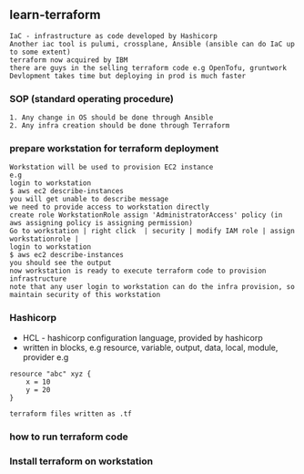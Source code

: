 ## learn-terraform
```text
IaC - infrastructure as code developed by Hashicorp
Another iac tool is pulumi, crossplane, Ansible (ansible can do IaC up to some extent)
terraform now acquired by IBM
there are guys in the selling terraform code e.g OpenTofu, gruntwork
Devlopment takes time but deploying in prod is much faster
```
### SOP (standard operating procedure)
```text
1. Any change in OS should be done through Ansible
2. Any infra creation should be done through Terraform
```
### prepare workstation for terraform deployment
```text
Workstation will be used to provision EC2 instance
e.g
login to workstation
$ aws ec2 describe-instances
you will get unable to describe message
we need to provide access to workstation directly
create role WorkstationRole assign 'AdministratorAccess' policy (in aws assigning policy is assigning permission)
Go to workstation | right click  | security | modify IAM role | assign workstationrole |
login to workstation
$ aws ec2 describe-instances
you should see the output
now workstation is ready to execute terraform code to provision infrastructure
note that any user login to workstation can do the infra provision, so maintain security of this workstation
```
### Hashicorp
- HCL - hashicorp configuration language, provided by hashicorp
- written in blocks, e.g resource, variable, output, data, local, module, provider
e.g
```text
resource "abc" xyz {
    x = 10
    y = 20
}

terraform files written as .tf
```
### how to run terraform code


### Install terraform on workstation
```text

```
